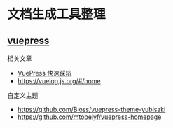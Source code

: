 # 文档生成工具整理 #

## [vuepress](https://vuepress.vuejs.org/zh/) ##

相关文章
- [VuePress 快速踩坑](https://zhuanlan.zhihu.com/p/36116211)
- https://vuelog.js.org/#/home

自定义主题
- https://github.com/Bloss/vuepress-theme-yubisaki
- https://github.com/mtobeiyf/vuepress-homepage